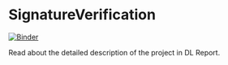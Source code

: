 # SignatureVerification
[![Binder](https://mybinder.org/badge_logo.svg)](https://mybinder.org/v2/gh/asifk1997/SignatureVerification/HEAD?urlpath=%2Fvoila%2Frender%2Fsignature_verify.ipynb)


Read about the detailed description of the project in DL Report.


